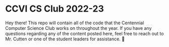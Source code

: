 # CCVI CS Club 2022-23

Hey there! This repo will contain all of the code that the Centennial Computer Science Club works on throughout the year. If you have any questions regarding any of the content posted here, feel free to reach out to Mr. Cutten or one of the student leaders for assistance. :rocket:
